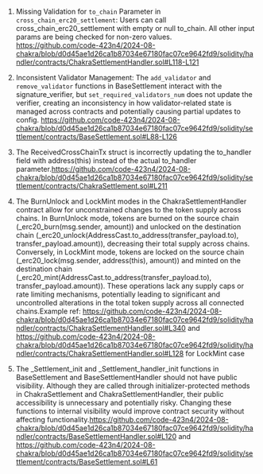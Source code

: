 1. Missing Validation for `to_chain` Parameter in `cross_chain_erc20_settlement`: Users can call cross_chain_erc20_settlement with empty or null to_chain. All other input params are being checked for non-zero values.
https://github.com/code-423n4/2024-08-chakra/blob/d0d45ae1d26ca1b87034e67180fac07ce9642fd9/solidity/handler/contracts/ChakraSettlementHandler.sol#L118-L121


2. Inconsistent Validator Management: The `add_validator` and `remove_validator` functions in BaseSettlement interact with the signature_verifier, but `set_required_validators_num` does not update the verifier, creating an inconsistency in how validator-related state is managed across contracts and potentially causing partial updates to config.
https://github.com/code-423n4/2024-08-chakra/blob/d0d45ae1d26ca1b87034e67180fac07ce9642fd9/solidity/settlement/contracts/BaseSettlement.sol#L88-L126


3. The ReceivedCrossChainTx struct is incorrectly updating the to_handler field with address(this) instead of the actual to_handler parameter.https://github.com/code-423n4/2024-08-chakra/blob/d0d45ae1d26ca1b87034e67180fac07ce9642fd9/solidity/settlement/contracts/ChakraSettlement.sol#L211


4. The BurnUnlock and LockMint modes in the ChakraSettlementHandler contract allow for unconstrained changes to the token supply across chains. In BurnUnlock mode, tokens are burned on the source chain (_erc20_burn(msg.sender, amount)) and unlocked on the destination chain (_erc20_unlock(AddressCast.to_address(transfer_payload.to), transfer_payload.amount)), decreasing their total supply across chains. Conversely, in LockMint mode, tokens are locked on the source chain (_erc20_lock(msg.sender, address(this), amount)) and minted on the destination chain (_erc20_mint(AddressCast.to_address(transfer_payload.to), transfer_payload.amount)). These operations lack any supply caps or rate limiting mechanisms, potentially leading to significant and uncontrolled alterations in the total token supply across all connected chains.Example ref: 
https://github.com/code-423n4/2024-08-chakra/blob/d0d45ae1d26ca1b87034e67180fac07ce9642fd9/solidity/handler/contracts/ChakraSettlementHandler.sol#L340 and https://github.com/code-423n4/2024-08-chakra/blob/d0d45ae1d26ca1b87034e67180fac07ce9642fd9/solidity/handler/contracts/ChakraSettlementHandler.sol#L128 for LockMint case

5. The _Settlement_init and _Settlement_handler_init functions in BaseSettlement and BaseSettlementHandler should not have public visibility. Although they are called through initializer-protected methods in ChakraSettlement and ChakraSettlementHandler, their public accessibility is unnecessary and potentially risky. Changing these functions to internal visibility would improve contract security without affecting functionality.https://github.com/code-423n4/2024-08-chakra/blob/d0d45ae1d26ca1b87034e67180fac07ce9642fd9/solidity/handler/contracts/BaseSettlementHandler.sol#L120 and https://github.com/code-423n4/2024-08-chakra/blob/d0d45ae1d26ca1b87034e67180fac07ce9642fd9/solidity/settlement/contracts/BaseSettlement.sol#L61
